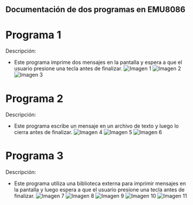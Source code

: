
## Documentación de dos programas en EMU8086
# Programa 1
Descripción:  
- Este programa imprime dos mensajes en la pantalla y espera a que el usuario presione una tecla antes de finalizar.
![Imagen 1](./Assets/1.png)
![Imagen 2](./Assets/2.png)
![Imagen 3](./Assets/3.png)

# Programa 2
Descripción: 
- Este programa escribe un mensaje en un archivo de texto y luego lo cierra antes de finalizar.
![Imagen 4](./Assets/4.png)
![Imagen 5](./Assets/5.png)
![Imagen 6](./Assets/6.png)


# Programa 3 
Descripción: 
- Este programa utiliza una biblioteca externa para imprimir mensajes en la pantalla y luego espera a que el usuario presione una tecla antes de finalizar.
![Imagen 7](./Assets/7.png)
![Imagen 8](./Assets/8.png)
![Imagen 9](./Assets/9.png)
![Imagen 10](./Assets/10.png)
![Imagen 11](./Assets/11.png)